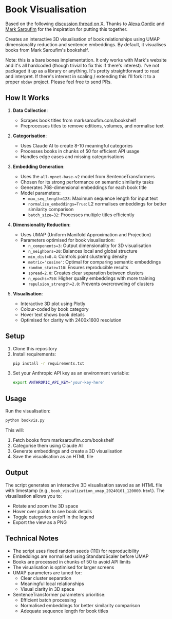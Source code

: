 # Book Visualisation

Based on the following [discussion thread on X.](https://x.com/renegadesilicon/status/1857767141375881257) Thanks to [Alexa Gordic](https://x.com/gordic_aleksa) and [Mark Saroufim](https://x.com/marksaroufim) for the inspiration for putting this together.

Creates an interactive 3D visualisation of book relationships using UMAP dimensionality reduction and sentence embeddings. By default, it visualises books from Mark Saroufim's bookshelf.

Note: this is a bare bones implementation. It only works with Mark's website and it's all hardcoded (though trivial to fix this if there's interest). I've not packaged it up as a library or anything. It's pretty straightforward to read and interpret. If there's interest in scaling / extending this I'll fork it to a proper `nbdev` project. Please feel free to send PRs.

## How It Works

1. **Data Collection**: 
   - Scrapes book titles from marksaroufim.com/bookshelf
   - Preprocesses titles to remove editions, volumes, and normalise text

2. **Categorisation**:
   - Uses Claude AI to create 8-10 meaningful categories
   - Processes books in chunks of 50 for efficient API usage
   - Handles edge cases and missing categorisations

3. **Embedding Generation**:
   - Uses the `all-mpnet-base-v2` model from SentenceTransformers
   - Chosen for its strong performance on semantic similarity tasks
   - Generates 768-dimensional embeddings for each book title
   - Model parameters:
     - `max_seq_length=128`: Maximum sequence length for input text
     - `normalize_embeddings=True`: L2 normalises embeddings for better similarity comparison
     - `batch_size=32`: Processes multiple titles efficiently

4. **Dimensionality Reduction**:
   - Uses UMAP (Uniform Manifold Approximation and Projection)
   - Parameters optimised for book visualisation:
     - `n_components=3`: Output dimensionality for 3D visualisation
     - `n_neighbors=20`: Balances local and global structure
     - `min_dist=0.4`: Controls point clustering density
     - `metric='cosine'`: Optimal for comparing semantic embeddings
     - `random_state=110`: Ensures reproducible results
     - `spread=2.0`: Creates clear separation between clusters
     - `n_epochs=750`: Higher quality embeddings with more training
     - `repulsion_strength=2.0`: Prevents overcrowding of clusters

5. **Visualisation**:
   - Interactive 3D plot using Plotly
   - Colour-coded by book category
   - Hover text shows book details
   - Optimised for clarity with 2400x1600 resolution

## Setup

1. Clone this repository
2. Install requirements:
   ```bash
   pip install -r requirements.txt
   ```
3. Set your Anthropic API key as an environment variable:
   ```bash
   export ANTHROPIC_API_KEY='your-key-here'
   ```

## Usage

Run the visualisation:
```bash
python bookvis.py
```

This will:
1. Fetch books from marksaroufim.com/bookshelf
2. Categorise them using Claude AI
3. Generate embeddings and create a 3D visualisation
4. Save the visualisation as an HTML file

## Output

The script generates an interactive 3D visualisation saved as an HTML file with timestamp (e.g., `book_visualization_umap_20240101_120000.html`). The visualisation allows you to:
- Rotate and zoom the 3D space
- Hover over points to see book details
- Toggle categories on/off in the legend
- Export the view as a PNG

## Technical Notes

- The script uses fixed random seeds (110) for reproducibility
- Embeddings are normalised using StandardScaler before UMAP
- Books are processed in chunks of 50 to avoid API limits
- The visualisation is optimised for larger screens
- UMAP parameters are tuned for:
  - Clear cluster separation
  - Meaningful local relationships
  - Visual clarity in 3D space
- SentenceTransformer parameters prioritise:
  - Efficient batch processing
  - Normalised embeddings for better similarity comparison
  - Adequate sequence length for book titles
